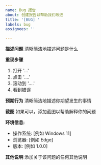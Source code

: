 ```yaml
---
name: Bug 报告
about: 创建报告以帮助我们改进
title: '[BUG] '
labels: bug
assignees: ''

---
```


**描述问题**
清晰简洁地描述问题是什么

**重现步骤**
1. 打开 '...'
2. 点击 '....'
3. 滚动到 '....'
4. 看到错误

**预期行为**
清晰简洁地描述你期望发生的事情

**截图**
如果可以，添加截图以帮助解释你的问题

**环境信息:**
 - 操作系统: [例如 Windows 11]
 - 浏览器: [例如 Edge]
 - 版本: [例如 1.0.0]

**其他说明**
添加关于该问题的任何其他说明 